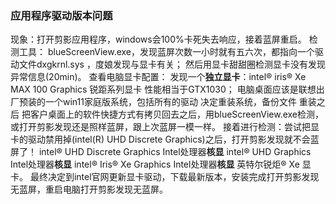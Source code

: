 

### 应用程序驱动版本问题
现象：打开剪影应用程序，windows会100%卡死失去响应，接着蓝屏重启。
检测工具：
	blueScreenView.exe，发现蓝屏次数一小时就有五六次，都指向一个驱动文件dxgkrnl.sys ，度娘发现与显卡有关；
	然后用显卡甜甜圈检测显卡没有发现异常信息(20min)。
查看电脑显卡配置：
	发现一个**独立显卡**：intel® iris® Xe MAX 100 Graphics  锐距系列显卡 性能相当于GTX1030；
	电脑桌面应该是联想出厂预装的一个win11家庭版系统，包括所有的驱动
决定重装系统，备份文件
	重装之后 把客户桌面上的软件快捷方式有拷贝回去之后，用blueScreenView.exe检测，或打开剪影发现还是照样蓝屏，跟上次蓝屏一模一样。
	接着进行检测：尝试把显卡的驱动禁用掉(intel(R) UHD Discrete Graphics)之后，打开剪影发现就不会蓝屏了！ 
		intel® UHD Discrete Graphics   Intel处理器**核显**
		intel® UHD Graphics            Intel处理器**核显**
		intel® Iris® Xe Graphics       Intel处理器**核显** 英特尔锐炬® Xe 显卡。
最终决定到intel官网更新显卡驱动，下载最新版本，安装完成打开剪影发现无蓝屏，重启电脑打开剪影发现无蓝屏。
